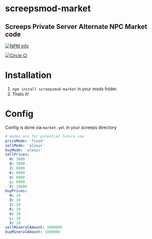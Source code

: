 # screepsmod-market

## Screeps Private Server Alternate NPC Market code

[![NPM info](https://nodei.co/npm/screepsmod-market.png?downloads=true)](https://npmjs.org/package/screepsmod-market)

[![Circle CI](https://circleci.com/gh/ScreepsMods/screepsmod-market.svg?style=shield)](https://circleci.com/gh/ScreepsMods/screepsmod-market)

# Installation 

1. `npm install screepsmod-market` in your mods folder.
2. Thats it!

# Config
Config is done via `market.yml` in your screeps directory

```yaml
# modes are for potential future use
priceMode: 'fixed'
sellMode: 'always'
buyMode: 'always'
sellPrices:
  H: 3000
  O: 3000
  Z: 6000
  K: 6000
  U: 6000
  L: 6000
  X: 18000
buyPrices:
  H: 10
  O: 10
  Z: 10
  K: 10
  U: 10
  L: 10
  X: 10
sellMineralAmount: 1000000
buyMineralAmount: 1000000
```

